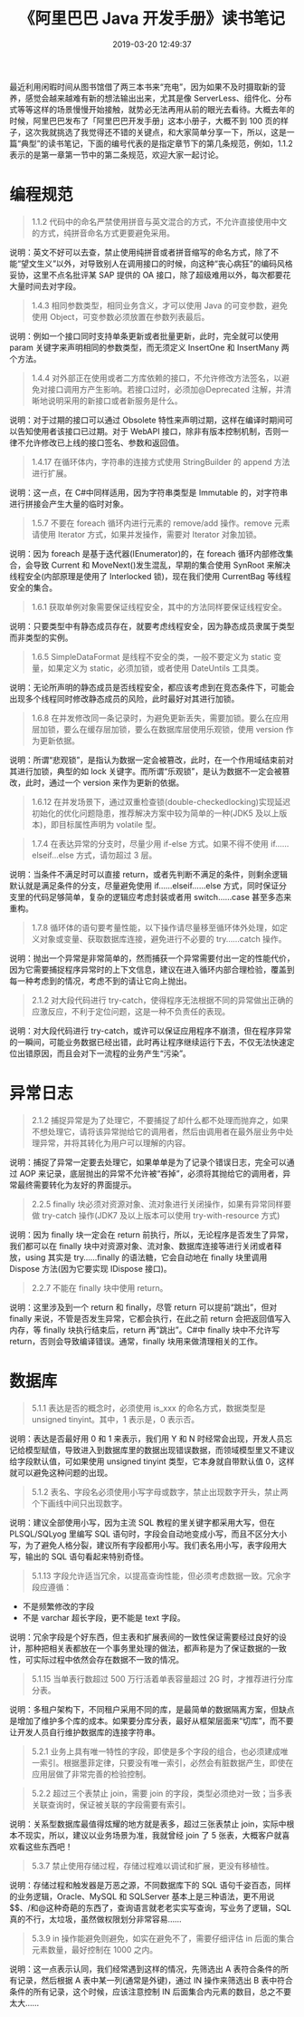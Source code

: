﻿---
abbrlink: 1122710277
categories:
- 编程语言
date: 2019-03-20 12:49:37
description: 最近借阅了几本书来充实自己，其中包括阿里巴巴开发手册的关键点分享。内容涵盖了编程规范如命名规范、可变参数使用、接口修改、循环内字符串连接、循环遍历操作、单例对象线程安全等；异常日志部分强调异常处理、finally块资源关闭、数据库规范包括字段命名、冗余字段、分库分表、唯一索引建立、join表限制、存储过程禁用及IN操作控制等。规范性、性能优化以及异常处理方面的注意事项贯穿其中。
slug: 1122710277
tags:
- 阿里
- Java
- 笔记
title: 《阿里巴巴 Java 开发手册》读书笔记
---

最近利用闲暇时间从图书馆借了两三本书来“充电”，因为如果不及时摄取新的营养，感觉会越来越难有新的想法输出出来，尤其是像 ServerLess、组件化、分布式等等这样的场景慢慢开始接触，就势必无法再用从前的眼光去看待。大概去年的时候，阿里巴巴发布了「阿里巴巴开发手册」这本小册子，大概不到 100 页的样子，这次我就挑选了我觉得还不错的关键点，和大家简单分享一下，所以，这是一篇“典型”的读书笔记，下面的编号代表的是指定章节下的第几条规范，例如，1.1.2 表示的是第一章第一节中的第二条规范，欢迎大家一起讨论。

# 编程规范

>1.1.2 代码中的命名严禁使用拼音与英文混合的方式，不允许直接使用中文的方式，纯拼音命名方式更要避免采用。

说明：英文不好可以去查，禁止使用纯拼音或者拼音缩写的命名方式，除了不能“望文生义”以外，对导致别人在调用接口的时候，向这种“丧心病狂”的编码风格妥协，这里不点名批评某 SAP 提供的 OA 接口，除了超级难用以外，每次都要花大量时间去对字段。

> 1.4.3 相同参数类型，相同业务含义，才可以使用 Java 的可变参数，避免使用 Object，可变参数必须放置在参数列表最后。

说明：例如一个接口同时支持单条更新或者批量更新，此时，完全就可以使用 param 关键字来声明相同的参数类型，而无须定义 InsertOne 和 InsertMany 两个方法。

> 1.4.4 对外部正在使用或者二方库依赖的接口，不允许修改方法签名，以避免对接口调用方产生影响。若接口过时，必须加@Deprecated 注解，并清晰地说明采用的新接口或者新服务是什么。

说明：对于过期的接口可以通过 Obsolete 特性来声明过期，这样在编译时期间可以告知使用者该接口已过期。对于 WebAPI 接口，除非有版本控制机制，否则一律不允许修改已上线的接口签名、参数和返回值。

> 1.4.17 在循环体内，字符串的连接方式使用 StringBuilder 的 append 方法进行扩展。

说明：这一点，在 C#中同样适用，因为字符串类型是 Immutable 的，对字符串进行拼接会产生大量的临时对象。

> 1.5.7 不要在 foreach 循环内进行元素的 remove/add 操作。remove 元素请使用 Iterator 方式，如果并发操作，需要对 Iterator 对象加锁。

说明：因为 foreach 是基于迭代器(IEnumerator)的，在 foreach 循环内部修改集合，会导致 Current 和 MoveNext()发生混乱，早期的集合使用 SynRoot 来解决线程安全(内部原理是使用了 Interlocked 锁)，现在我们使用 CurrentBag 等线程安全的集合。

> 1.6.1 获取单例对象需要保证线程安全，其中的方法同样要保证线程安全。

说明：只要类型中有静态成员存在，就要考虑线程安全，因为静态成员隶属于类型而非类型的实例。

> 1.6.5 SimpleDataFormat 是线程不安全的类，一般不要定义为 static 变量，如果定义为 static，必须加锁，或者使用 DateUntils 工具类。

说明：无论所声明的静态成员是否线程安全，都应该考虑到在竞态条件下，可能会出现多个线程同时修改静态成员的风险，此时最好对其进行加锁。

> 1.6.8 在并发修改同一条记录时，为避免更新丢失，需要加锁。要么在应用层加锁，要么在缓存层加锁，要么在数据库层使用乐观锁，使用 version 作为更新依据。

说明：所谓“悲观锁”，是指认为数据一定会被篡改，此时，在一个作用域结束前对其进行加锁，典型的如 lock 关键字。而所谓“乐观锁”，是认为数据不一定会被篡改，此时，通过一个 version 来作为更新的依据。

> 1.6.12 在并发场景下，通过双重检查锁(double-checkedlocking)实现延迟初始化的优化问题隐患，推荐解决方案中较为简单的一种(JDK5 及以上版本)，即目标属性声明为 volatile 型。

> 1.7.4 在表达异常的分支时，尽量少用 if-else 方式。如果不得不使用 if……elseif…else 方式，请勿超过 3 层。

说明：当条件不满足时可以直接 return，或者先判断不满足的条件，则剩余逻辑默认就是满足条件的分支，尽量避免使用 if……elseif……else 方式，同时保证分支里的代码足够简单，复杂的逻辑应考虑封装或者用 switch……case 甚至多态来重构。

> 1.7.8 循环体的语句要考量性能，以下操作请尽量移至循环体外处理，如定义对象或变量、获取数据库连接，避免进行不必要的 try……catch 操作。

说明：抛出一个异常是非常简单的，然而捕获一个异常需要付出一定的性能代价，因为它需要捕捉程序异常时的上下文信息，建议在进入循环内部合理检验，覆盖到每一种考虑到的情况，考虑不到的请让它向上抛出。

> 2.1.2 对大段代码进行 try-catch，使得程序无法根据不同的异常做出正确的应激反应，不利于定位问题，这是一种不负责任的表现。

说明：对大段代码进行 try-catch，或许可以保证应用程序不崩溃，但在程序异常的一瞬间，可能业务数据已经出错，此时再让程序继续运行下去，不仅无法快速定位出错原因，而且会对下一流程的业务产生“污染”。


# 异常日志

>2.1.2 捕捉异常是为了处理它，不要捕捉了却什么都不处理而抛弃之，如果不想处理它，请将该异常抛给它的调用者，然后由调用者在最外层业务中处理异常，并将其转化为用户可以理解的内容。

说明：捕捉了异常一定要去处理它，如果单单是为了记录个错误日志，完全可以通过 AOP 来记录，底层抛出的异常不允许被“吞掉”，必须将其抛给它的调用者，异常最终需要转化为友好的界面提示。

>2.2.5 finally 块必须对资源对象、流对象进行关闭操作，如果有异常同样要做 try-catch 操作(JDK7 及以上版本可以使用 try-with-resource 方式)


说明：因为 finally 块一定会在 return 前执行，所以，无论程序是否发生了异常，我们都可以在 finally 块中对资源对象、流对象、数据库连接等进行关闭或者释放，using 其实是 try……finally 的语法糖，它会自动地在 finally 块里调用 Dispose 方法(因为它要实现 IDispose 接口)。

>2.2.7 不能在 finally 块中使用 return。

说明：这里涉及到一个 return 和 finally，尽管 return 可以提前“跳出”，但对 finally 来说，不管是否发生异常，它都会执行，在此之前 return 会把返回值写入内存，等 finally 块执行结束后，return 再“跳出”。C#中 finally 块中不允许写 return，否则会导致编译错误。通常，finally 块用来做清理相关的工作。

# 数据库

>5.1.1 表达是否的概念时，必须使用 is_xxx 的命名方式，数据类型是 unsigned tinyint。其中，1 表示是，0 表示否。

说明：表达是否最好用 0 和 1 来表示，我们用 Y 和 N 时经常会出现，开发人员忘记给模型赋值，导致进入到数据库里的数据出现错误数据，而领域模型里又不建议给字段默认值，可如果使用 unsigned tinyint 类型，它本身就自带默认值 0，这样就可以避免这种问题的出现。

>5.1.2 表名、字段名必须使用小写字母或数字，禁止出现数字开头，禁止两个下画线中间只出现数字。

说明：建议全部使用小写，因为主流 SQL 教程的里关键字都采用大写，但在 PLSQL/SQLyog 里编写 SQL 语句时，字段会自动地变成小写，而且不区分大小写，为了避免人格分裂，建议所有字段都用小写。我们表名用小写，表字段用大写，输出的 SQL 语句看起来特别奇怪。

>5.1.13 字段允许适当冗余，以提高查询性能，但必须考虑数据一致。冗余字段应遵循：
- 不是频繁修改的字段
- 不是 varchar 超长字段，更不能是 text 字段。

说明：冗余字段是个好东西，但主表和扩展表间的一致性保证需要经过良好的设计，那种把相关表都放在一个事务里处理的做法，都声称是为了保证数据的一致性，可实际过程中依然会存在数据不一致的情况。

>5.1.15 当单表行数超过 500 万行活着单表容量超过 2G 时，才推荐进行分库分表。

说明：多租户架构下，不同租户采用不同的库，是最简单的数据隔离方案，但缺点是增加了维护多个库的成本。如果要分库分表，最好从框架层面来“切库”，而不要让开发人员自行维护数据库的连接字符串。

>5.2.1 业务上具有唯一特性的字段，即使是多个字段的组合，也必须建成唯一索引。根据墨菲定律，只要没有唯一索引，必然会有脏数据产生，即使在应用层做了非常完善的检验控制。

>5.2.2 超过三个表禁止 join，需要 join 的字段，类型必须绝对一致；当多表关联查询时，保证被关联的字段需要有索引。

说明：关系型数据库最值得炫耀的地方就是表多，超过三张表禁止 join，实际中根本不现实，所以，建议以业务场景为准，我就曾经 join 了 5 张表，大概客户就喜欢看这些东西吧！

>5.3.7 禁止使用存储过程，存储过程难以调试和扩展，更没有移植性。

说明：存储过程和触发器是万恶之源，不同数据库下的 SQL 语句千姿百态，同样的业务逻辑，Oracle、MySQL 和 SQLServer 基本上是三种语法，更不用说$$、/和@这种奇葩的东西了，查询语言就老老实实写查询，写业务了逻辑，SQL 真的不行，太垃圾，虽然做权限划分非常容易……

>5.3.9 in 操作能避免则避免，如实在避免不了，需要仔细评估 in 后面的集合元素数量，最好控制在 1000 之内。

说明：这一点表示认同，我们经常遇到这样的情况，先筛选出 A 表符合条件的所有记录，然后根据 A 表中某一列(通常是外键)，通过 IN 操作来筛选出 B 表中符合条件的所有记录，这个时候，应该注意控制 IN 后面集合内元素的数目，总之不要太大……